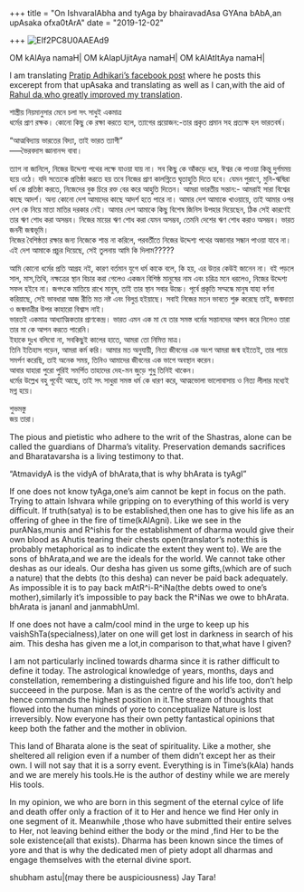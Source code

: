 +++
title = "On IshvaralAbha and tyAga by bhairavadAsa GYAna bAbA,an upAsaka ofxa0tArA"
date = "2019-12-02"

+++
![EIf2PC8U0AAEAd9](https://padmavajrablog.files.wordpress.com/2019/12/eif2pc8u0aaead9.jpg?w=739)

OM kAlAya namaH\| OM kAlapUjitAya namaH\| OM kAlAtItAya namaH\|

I am translating [Pratip Adhikari’s facebook
post](https://www.facebook.com/photo.php?fbid=954545754904016&set=a.134116826946917&type=3&theater)
where he posts this excerept from that upAsaka and translating as well
as I can,with the aid of [Rahul da,who greatly improved my
translation](https://twitter.com/Anantpadmanabha).

শাস্ত্রীয় নিয়মানুসার মেনে চলা সৎ সাধুই একমাত্র  
ধর্মের প্রাণ রক্ষক। কোনো কিছু কে রক্ষা করতে হলে, ত্যাগের প্রয়োজন:-তার
প্রকৃত প্রমান সহ প্রত্যক্ষ হল ভারতবর্ষ।

“আত্মবিদ্যায় ভারতের বিদ্যা, তাই ভারত ত্যাগী”  
–––ভৈরবদাস জ্ঞানানন্দ বাবা।

ত্যাগ না জানিলে, নিজের উদ্দেশ্য পথের লক্ষে যাওয়া যায় না। সব কিছু কে
আঁকড়ে ধরে, ঈশ্বর কে পাওয়া কিন্তু দুর্গমময় হয়ে ওঠে। যদি সত্যেকে প্রতিষ্ঠা
করতে হয় তবে নিজের প্রাণ কালগ্নিতে ঘৃতাহুতি দিতে হবে। যেমন পুরাণে,
মুনি-ঋষিরা ধর্ম কে প্রতিষ্ঠা করতে, নিজেদের বুক চিরে রক্ত বের করে আহুতি
দিতেন। আমরা ভারতীয় সন্তান:- আমরাই সারা বিশ্বের কাছে আদর্শ। অন্য কোনো দেশ
আমাদের কাছে আদর্শ হতে পারে না। আমার দেশ আমাকে খাওয়ায়ে, তাই আমার ওপর দেশ
কে নিয়ে মাতা মাতির দরকার নেই। আমার দেশ আমাকে কিছু বিশেষ জিনিস উপহার
দিয়েছেন, ঠিক সেই কারণেই তার ঋণ শোধ করা অসম্ভব। নিজের মায়ের ঋণ শোধ করা
যেমন অসম্ভব, তেমনি দেশের ঋণ শোধ করাও অসম্ভব। ভারত জননী জন্মভূমি।  
নিজের বৈশিষ্ঠতা রক্ষার জন্য নিজেকে শান্ত না করিলে, পরবর্তীতে নিজের
উদ্দেশ্য পথের অজানার সন্ধান পাওয়া যাবে না। এই দেশ আমাকে প্রচুর দিয়েছে,
সেই তুলনায় আমি কি দিলাম?????

আমি কোনো ধর্মের প্রতি আগ্রহ নই, কারণ বর্তমান যুগে ধর্ম কাকে বলে, কি হয়,
এর উত্তর কেউই জানেন না। বই পড়লে সাল, মাস,তিথি, নক্ষত্রের স্থান বিচার করা
গেলেও একজন বিশিষ্ঠ মানুষের নাম এবং চরিত্র মনে ধরলেও, নিজের উদ্দেশ্য সফল
হইবে না। জগৎকে মাতিয়ে রাখে মানুষ, তাই তার স্থান সবার উচ্চে। পূর্বে
প্রকৃতি সম্মন্ধে মানুষ যাহা বর্ণনা করিয়াছে, সেই ভাবধারা আজ রীতি মত নষ্ট
এবং বিলুপ্ত হইয়াছে। সবাই নিজের মতন ভাবতে শুরু করেছে তাই, জন্মদাতা ও
জন্মদাত্রীর উপর কাহারো বিশ্বাস নাই।  
ভারতই একমাত্র আধ্যাত্মিকতার প্রাণকেন্দ্র। ভারত এমন এক মা যে তার সমস্ত
ধর্মের সন্তানদের আপন করে নিলেও তারা তার মা কে আপন করতে পারেনি।  
ইহাকে দুঃখ বলিবো না, সবকিছুই কালের হাতে, আমরা তো নিমিত্ত মাত্র।  
তিনি ইতিহাস গড়েন, আমরা কর্ম করি। আমার মত অনুযায়ী, নিত্য জীবনের এক অংশ
আমরা জন্ম হইতেই, তার পায়ে সমর্পণ করেছি, তাই অনেক সময়, তিনিও আমাদের
জীবনের এক ভাগে অবস্থান করেন।  
আবার যাহারা পুরো পুরিই সমর্পিত তাহাদের দেহ-মন জুড়ে শুধু তিনিই থাকেন।  
ধর্মের উল্লেখ বহু পূর্বেই আছে, তাই সৎ সাধুরা সমস্ত ধর্ম কে ধারণ করে,
আত্মভোলা ভালোবাসায় ও নিত্য লীলার মধ্যেই মগ্ন হয়ে।

শুভমস্তু  
জয় তারা।

The pious and pietistic who adhere to the writ of the Shastras, alone
can be called the guardians of Dharma’s vitality. Preservation demands
sacrifices and Bharatavarsha is a living testimony to that.

“AtmavidyA is the vidyA of bhArata,that is why bhArata is tyAgI”

If one does not know tyAga,one’s aim cannot be kept in focus on the
path. Trying to attain Ishvara while gripping on to everything of this
world is very difficult. If truth(satya) is to be established,then one
has to give his life as an offering of ghee in the fire of
time(kAlAgni). Like we see in the purANas,munis and R^ishis for the
establishment of dharma would give their own blood as Ahutis tearing
their chests open(translator’s note:this is probably metaphorical as to
indicate the extent they went to). We are the sons of bhArata,and we are
the ideals for the world. We cannot take other deshas as our ideals. Our
desha has given us some gifts,(which are of such a nature) that the
debts (to this desha) can never be paid back adequately. As impossible
it is to pay back mAtR^i-R^iNa(the debts owed to one’s mother),similarly
it’s impossible to pay back the R^iNas we owe to bhArata. bhArata is
jananI and janmabhUmI.

If one does not have a calm/cool mind in the urge to keep up his
vaishShTa(specialness),later on one will get lost in darkness in search
of his aim. This desha has given me a lot,in comparison to that,what
have I given?

I am not particularly inclined towards dharma since it is rather
difficult to define it today. The astrological knowledge of years,
months, days and constellation, remembering a distinguished figure and
his life too, don’t help succeeed in the purpose. Man is as the centre
of the world’s activity and hence commands the highest position in
it.The stream of thoughts that flowed into the human minds of yore to
conceptualize Nature is lost irreversibly. Now everyone has their own
petty fantastical opinions that keep both the father and the mother in
oblivion.

This land of Bharata alone is the seat of spirituality. Like a mother,
she sheltered all religion even if a number of them didn’t except her as
their own. I will not say that it is a sorry event. Everything is in
Time’s(kAla) hands and we are merely his tools.He is the author of
destiny while we are merely His tools.

In my opinion, we who are born in this segment of the eternal cylce of
life and death offer only a fraction of it to Her and hence we find Her
only in one segment of it. Meanwhile ,those who have submitted their
entire selves to Her, not leaving behind either the body or the mind
,find Her to be the sole existence(all that exists). Dharma has been
known since the times of yore and that is why the dedicated men of piety
adopt all dharmas and engage themselves with the eternal divine sport.

shubham astu\|(may there be auspiciousness) Jay Tara!
